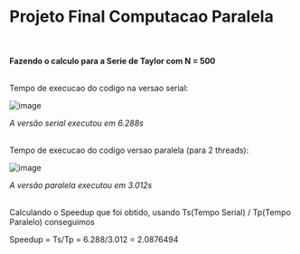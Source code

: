 # Projeto Final Computacao Paralela <br> <br>

**Fazendo o calculo para a Serie de Taylor com N = 500** <br> <br>

Tempo de execucao do codigo na versao serial: <br>

![image](https://github.com/thiliporace/computacaoParalela/assets/85422792/9b775451-e6fa-4096-90fb-bbe06e8646d6) <br>

*A versão serial executou em 6.288s* <br> <br>

Tempo de execucao do codigo versao paralela (para 2 threads): <br>

![image](https://github.com/thiliporace/computacaoParalela/assets/85422792/7775a8aa-cd07-4489-8076-9d1a0842b7f8) <br>

*A versão paralela executou em 3.012s* <br> <br>

Calculando o Speedup que foi obtido, usando Ts(Tempo Serial) / Tp(Tempo Paralelo) conseguimos <br>

Speedup = Ts/Tp = 6.288/3.012 = 2.0876494 
